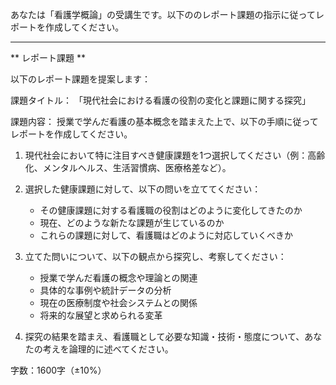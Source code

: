 あなたは「看護学概論」の受講生です。以下ののレポート課題の指示に従ってレポートを作成してください。

---------------------------------------
** レポート課題 **

以下のレポート課題を提案します：

課題タイトル：
「現代社会における看護の役割の変化と課題に関する探究」

課題内容：
授業で学んだ看護の基本概念を踏まえた上で、以下の手順に従ってレポートを作成してください。

1. 現代社会において特に注目すべき健康課題を1つ選択してください（例：高齢化、メンタルヘルス、生活習慣病、医療格差など）。

2. 選択した健康課題に対して、以下の問いを立ててください：
   - その健康課題に対する看護職の役割はどのように変化してきたのか
   - 現在、どのような新たな課題が生じているのか
   - これらの課題に対して、看護職はどのように対応していくべきか

3. 立てた問いについて、以下の観点から探究し、考察してください：
   - 授業で学んだ看護の概念や理論との関連
   - 具体的な事例や統計データの分析
   - 現在の医療制度や社会システムとの関係
   - 将来的な展望と求められる変革

4. 探究の結果を踏まえ、看護職として必要な知識・技術・態度について、あなたの考えを論理的に述べてください。

字数：1600字（±10%）